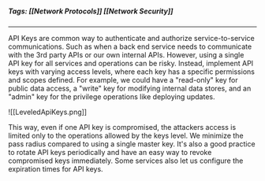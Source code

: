 ##### Tags: [[Network Protocols]] [[Network Security]]

---

API Keys are common way to authenticate and authorize service-to-service communications. Such as when a back end service needs to communicate with the 3rd party APIs or our own internal APIs. However, using a single API key for all services and operations can be risky. Instead, implement API keys with varying access levels, where each key has a specific permissions and scopes defined. For example, we could have a "read-only" key for public data access, a "write" key for modifying internal data stores, and an "admin" key for the privilege operations like deploying updates.

![[LeveledApiKeys.png]]

This way, even if one API key is compromised, the attackers access is limited only to the operations allowed by the keys level. We minimize the pass radius compared to using a single master key. It's also a good practice to rotate API keys periodically and have an easy way to revoke compromised keys immediately. Some services also let us configure the expiration times for API keys. 